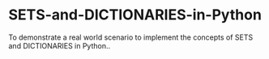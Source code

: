 # SETS-and-DICTIONARIES-in-Python

To demonstrate a real world scenario to implement the concepts of SETS and DICTIONARIES in Python..
